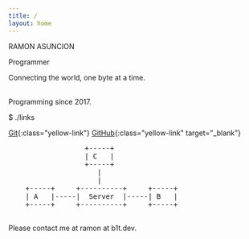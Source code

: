 ```yaml
---
title: /
layout: home
---
```


<span class="dash"></span>

RAMON ASUNCION 

Programmer

<span class="dash"></span>

Connecting the world, one byte at a time.
<br /><br />

Programming since 2017.

<span class="dash"></span>

$ ./links

[Git](https://git.b1t.dev){:class="yellow-link"}
[GitHub](https://www.github.com/RamonAsuncion){:class="yellow-link" target="_blank"}

<pre>
                  +-----+
                  | C   |
                  +-----+
                     |
                     |
    +-----+     +----------+     +-----+
    | A   |-----|  Server  |-----| B   |
    +-----+     +----------+     +-----+ 
    
</pre>

Please contact me at ramon at b1t.dev.

